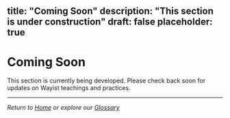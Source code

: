 title: "Coming Soon"
description: "This section is under construction"
draft: false
placeholder: true
---

# Coming Soon

This section is currently being developed. Please check back soon for updates on Wayist teachings and practices.

---

*Return to [Home](/) or explore our [Glossary](/glossary/)*